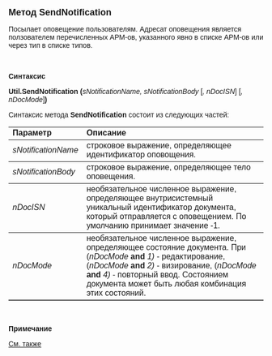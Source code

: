 ﻿<html>
<head>
<title>SendNotification</title>
</head>

<body>

<p><strong><font face="Arial" size="4">Метод </font></strong><font size="4" face="Arial"><strong>
SendNotification</strong></font></p>

<p><font face="Arial">Посылает оповещение пользователям. Адресат 
оповещения является ползователем перечисленных АРМ-ов, указанного явно в списке 
АРМ-ов или через тип в списке типов.</font></p>

<p>&nbsp;</p>

<p class="label"><font face="Arial"><b>Синтаксис</b></font></p>

<p><font face="Arial"><strong>Util.SendNotification (</strong><em>sNotificationName, 
sNotificationBody </em>[<em>, nDocISN</em>] [<em>, nDocMode</em>]<strong>)</strong></font></p>

<p><font face="Arial">Синтаксис метода <strong>SendNotification</strong>
состоит из следующих частей:</font></p>

<table border="1" cellPadding="5" cols="2" frame="below" rules="rows">
<TBODY>
  <tr vAlign="top">
    <td class="label" width="29%"><font face="Arial"><b>Параметр</b></font></td>
    <td class="label" width="71%"><font face="Arial"><strong>Описание</strong></font></td>
  </tr>
  <tr>
    <td class="label" width="29%"><font face="Arial"><em>
	sNotificationName</em></font></td>
    <td class="label" width="71%"><font face="Arial">строковое 
	выражение, определяющее идентификатор оповощения.</font></td>
  </tr>
  <tr>
    <td class="label" width="29%"><font face="Arial"><em>
	sNotificationBody&nbsp;</em></font></td>
    <td class="label" width="71%"><font face="Arial">строковое 
	выражение, определяющее тело оповещения.</font></td>
  </tr>
  <tr>
    <td class="label" width="29%"><font face="Arial"><em>nDocISN</em></font></td>
    <td class="label" width="71%"><font face="Arial">необязательное 
	численное выражение, определяющее внутрисистемный уникальный идентификатор 
	документа, который отправляется с оповещением. По умолчанию принимает 
	значение -1.</font></td>
  </tr>
  <tr>
    <td class="label" width="29%"><font face="Arial"><em>nDocMode</em></font></td>
    <td class="label" width="71%"><font face="Arial">необязательное 
	численное выражение, определяющее состояние документа. При (<em>nDocMode </em><b>
	and</b><em>
      1) </em>- редактирование,<em> </em>(<em>nDocMode </em><b>and</b><em>
      2) </em>- визирование,<em> </em>(<em>nDocMode </em><b>and</b><em>
      4) </em>- повторный ввод. Состоянием документа может быть любая комбинация 
	этих состояний.</font> </td>
  </tr>
</table>

<p class="label">&nbsp;</p>
<p class="label"><font face="Arial"><b>Примечание</b></font></p>
<p class="label"><a href="../../Defs/notification.html"><font face="Arial">
См. также</font></a></p>
</body>
</html>
